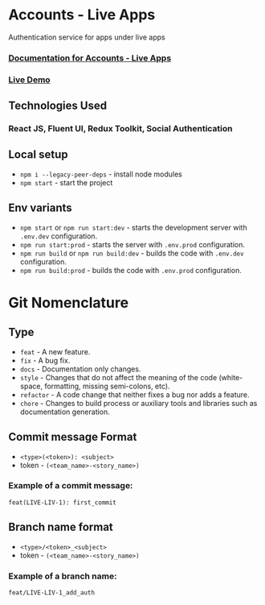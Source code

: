 # Accounts - Live Apps

Authentication service for apps under live apps

### [Documentation for Accounts - Live Apps](https://exciting-bassoon-bbe.notion.site/Accounts-Live-Apps-bc87388482a847ce91e902e80ff10951)
### [Live Demo](https://accounts.jaga.live/)

## Technologies Used

### React JS, Fluent UI, Redux Toolkit, Social Authentication

## Local setup

- `npm i --legacy-peer-deps` - install node modules
- `npm start` - start the project

## Env variants

- `npm start` or `npm run start:dev` - starts the development server with `.env.dev` configuration.
- `npm run start:prod` - starts the server with `.env.prod` configuration.
- `npm run build` or `npm run build:dev` - builds the code with `.env.dev` configuration.
- `npm run build:prod` - builds the code with `.env.prod` configuration.

# Git Nomenclature

## Type

- `feat` - A new feature.
- `fix` - A bug fix.
- `docs` - Documentation only changes.
- `style` - Changes that do not affect the meaning of the code (white-space, formatting, missing semi-colons, etc).
- `refactor` - A code change that neither fixes a bug nor adds a feature.
- `chore` - Changes to build process or auxiliary tools and libraries such as documentation generation.

## Commit message Format

- `<type>(<token>): <subject>`
- token - `(<team_name>-<story_name>)`

### Example of a commit message:

    feat(LIVE-LIV-1): first_commit

## Branch name format

- `<type>/<token>_<subject>`
- token - `(<team_name>-<story_name>)`

### Example of a branch name:

    feat/LIVE-LIV-1_add_auth
